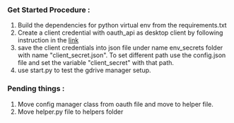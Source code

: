 ### Get Started Procedure :
1. Build the dependencies for python virtual env from the requirements.txt
2. Create a client credential with oauth_api as desktop client by following instruction in the [link](https://developers.google.com/workspace/guides/create-credentials#desktop-app)
4. save the client credentials into json file under name env_secrets folder with name "client_secret.json". To set different path use the config.json file and set the variable "client_secret" with that path.
3. use start.py to test the gdrive manager setup. 

### Pending things : 
1. Move config manager class from oauth file and move to helper file.
2. Move helper.py file to helpers folder